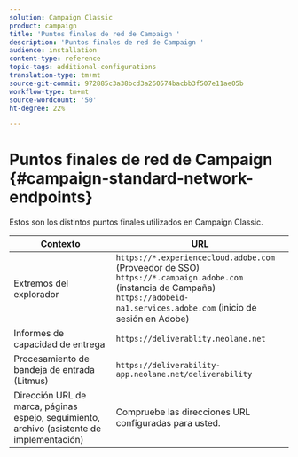 ```yaml
---
solution: Campaign Classic
product: campaign
title: 'Puntos finales de red de Campaign '
description: 'Puntos finales de red de Campaign '
audience: installation
content-type: reference
topic-tags: additional-configurations
translation-type: tm+mt
source-git-commit: 972885c3a38bcd3a260574bacbb3f507e11ae05b
workflow-type: tm+mt
source-wordcount: '50'
ht-degree: 22%

---
```



# Puntos finales de red de Campaign {#campaign-standard-network-endpoints}

Estos son los distintos puntos finales utilizados en Campaign Classic.

| Contexto | URL |
|--- |--- |
| Extremos del explorador | `https://*.experiencecloud.adobe.com` (Proveedor de SSO)<br>`https://*.campaign.adobe.com` (instancia de Campaña)<br>`https://adobeid-na1.services.adobe.com` (inicio de sesión en Adobe) |
| Informes de capacidad de entrega | `https://deliverablity.neolane.net` |
| Procesamiento de bandeja de entrada (Litmus) | `https://deliverability-app.neolane.net/deliverability` |
| Dirección URL de marca, páginas espejo, seguimiento, archivo (asistente de implementación) | Compruebe las direcciones URL configuradas para usted. |
